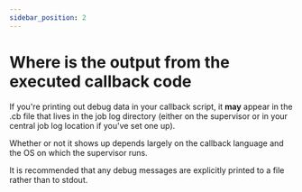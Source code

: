 ```yaml
---
sidebar_position: 2
---
```


# Where is the output from the executed callback code

If you're printing out debug data in your callback script, it **may** appear in
the .cb file that lives in the job log directory (either on the supervisor or
in your central job log location if you've set one up).

Whether or not it shows up depends largely on the callback language and the OS
on which the supervisor runs.

It is recommended that any debug messages are explicitly printed to a file
rather than to stdout.

